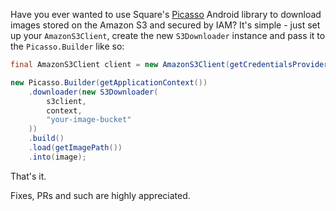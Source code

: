 Have you ever wanted to use Square's [Picasso](http://square.github.io/picasso/) Android library to download images stored on the Amazon S3 and secured by IAM? It's simple - just set up your `AmazonS3Client`, create the new `S3Downloader` instance and pass it to the `Picasso.Builder` like so:
```java
final AmazonS3Client client = new AmazonS3Client(getCredentialsProvider());

new Picasso.Builder(getApplicationContext())
    .downloader(new S3Downloader(
        s3client,
        context,
        "your-image-bucket"
    ))
    .build()
    .load(getImagePath())
    .into(image);

```
That's it.

Fixes, PRs and such are highly appreciated.
